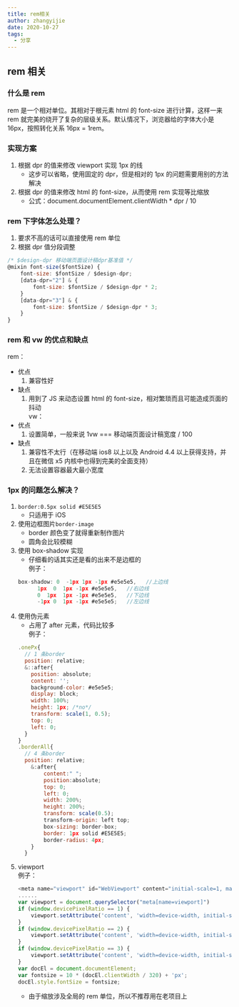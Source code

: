 ```yaml
---
title: rem相关
author: zhangyijie
date: 2020-10-27
tags:
  - 分享
---
```


## rem 相关

### 什么是 rem

rem 是一个相对单位。其相对于根元素 html 的 font-size 进行计算，这样一来 rem 就完美的绕开了复杂的层级关系。默认情况下，浏览器给的字体大小是 16px，按照转化关系 16px = 1rem。

### 实现方案

1. 根据 dpr 的值来修改 viewport 实现 1px 的线
   - 这步可以省略，使用固定的 dpr，但是相对的 1px 的问题需要用别的方法解决
2. 根据 dpr 的值来修改 html 的 font-size，从而使用 rem 实现等比缩放
   - 公式：document.documentElement.clientWidth \* dpr / 10

### rem 下字体怎么处理？

1. 要求不高的话可以直接使用 rem 单位
2. 根据 dpr 值分段调整

```javascript
/* $design-dpr 移动端页面设计稿dpr基准值 */
@mixin font-size($fontSize) {
    font-size: $fontSize / $design-dpr;
    [data-dpr="2"] & {
        font-size: $fontSize / $design-dpr * 2;
    }
    [data-dpr="3"] & {
        font-size: $fontSize / $design-dpr * 3;
    }
}
```

### rem 和 vw 的优点和缺点

rem：

- 优点
  1. 兼容性好
- 缺点
  1.  用到了 JS 来动态设置 html 的 font-size，相对繁琐而且可能造成页面的抖动  
      vw：
- 优点
  1. 设置简单，一般来说 1vw === 移动端页面设计稿宽度 / 100
- 缺点
  1. 兼容性不太行（在移动端 ios8 以上以及 Android 4.4 以上获得支持，并且在微信 x5 内核中也得到完美的全面支持）
  2. 无法设置容器最大最小宽度

### 1px 的问题怎么解决？

1. <code>border:0.5px solid #E5E5E5 </code>
   - 只适用于 iOS
2. 使用边框图片<code>border-image</code>
   - border 颜色变了就得重新制作图片
   - 圆角会比较模糊
3. 使用 box-shadow 实现
   - 仔细看的话其实还是看的出来不是边框的  
     例子：
   ```javascript
   box-shadow: 0  -1px 1px -1px #e5e5e5,   //上边线
         1px  0  1px -1px #e5e5e5,   //右边线
         0  1px  1px -1px #e5e5e5,   //下边线
         -1px 0  1px -1px #e5e5e5;   //左边线
   ```
4. 使用伪元素
   - 占用了 after 元素，代码比较多  
     例子：
   ```javascript
   .onePx{
     // 1 条border
     position: relative;
     &::after{
       position: absolute;
       content: '';
       background-color: #e5e5e5;
       display: block;
       width: 100%;
       height: 1px; /*no*/
       transform: scale(1, 0.5);
       top: 0;
       left: 0;
     }
   }
   .borderAll{
     // 4 条border
     position: relative;
       &:after{
           content:" ";
           position:absolute;
           top: 0;
           left: 0;
           width: 200%;
           height: 200%;
           transform: scale(0.5);
           transform-origin: left top;
           box-sizing: border-box;
           border: 1px solid #E5E5E5;
           border-radius: 4px;
       }
     }
   ```
5. viewport  
   例子：
   ```javascript
   <meta name="viewport" id="WebViewport" content="initial-scale=1, maximum-scale=1, minimum-scale=1, user-scalable=no">
   ......
   var viewport = document.querySelector("meta[name=viewport]")
   if (window.devicePixelRatio == 1) {
       viewport.setAttribute('content', 'width=device-width, initial-scale=1, maximum-scale=1, minimum-scale=1, user-scalable=no')
   }
   if (window.devicePixelRatio == 2) {
       viewport.setAttribute('content', 'width=device-width, initial-scale=0.5, maximum-scale=0.5, minimum-scale=0.5, user-scalable=no')
   }
   if (window.devicePixelRatio == 3) {
       viewport.setAttribute('content', 'width=device-width, initial-scale=0.333333333, maximum-scale=0.333333333, minimum-scale=0.333333333, user-scalable=no')
   }
   var docEl = document.documentElement;
   var fontsize = 10 * (docEl.clientWidth / 320) + 'px';
   docEl.style.fontSize = fontsize;
   ```
   - 由于缩放涉及全局的 rem 单位，所以不推荐用在老项目上
